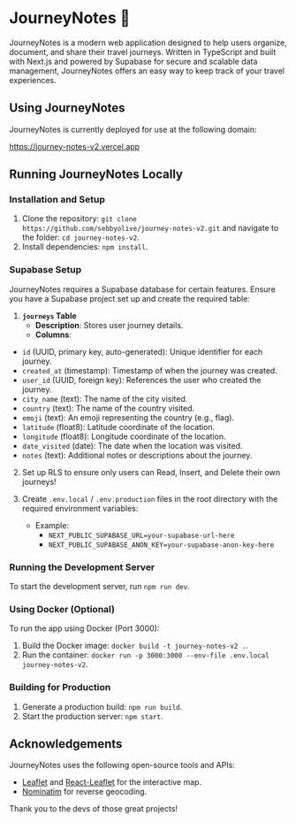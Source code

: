 # JourneyNotes 🌴

JourneyNotes is a modern web application designed to help users organize, document, and share their travel journeys. Written in TypeScript and built with Next.js and powered by Supabase for secure and scalable data management, JourneyNotes offers an easy way to keep track of your travel experiences.


## Using JourneyNotes

JourneyNotes is currently deployed for use at the following domain:

https://journey-notes-v2.vercel.app


## Running JourneyNotes Locally

### Installation and Setup

1. Clone the repository: `git clone https://github.com/sebbyolive/journey-notes-v2.git` and navigate to the folder: `cd journey-notes-v2`.
2. Install dependencies: `npm install`.


### Supabase Setup

JourneyNotes requires a Supabase database for certain features. Ensure you have a Supabase project set up and create the required table:

1. **`journeys` Table**
   - **Description**: Stores user journey details.
   - **Columns**:
  - `id` (UUID, primary key, auto-generated): Unique identifier for each journey.
  - `created_at` (timestamp): Timestamp of when the journey was created.
  - `user_id` (UUID, foreign key): References the user who created the journey.
  - `city_name` (text): The name of the city visited.
  - `country` (text): The name of the country visited.
  - `emoji` (text): An emoji representing the country (e.g., flag).
  - `latitude` (float8): Latitude coordinate of the location.
  - `longitude` (float8): Longitude coordinate of the location.
  - `date_visited` (date): The date when the location was visited.
  - `notes` (text): Additional notes or descriptions about the journey.
    
2. Set up RLS to ensure only users can Read, Insert, and Delete their own journeys!
   
3. Create `.env.local` / `.env.production` files in the root directory with the required environment variables:
   - Example:
     - `NEXT_PUBLIC_SUPABASE_URL=your-supabase-url-here`
     - `NEXT_PUBLIC_SUPABASE_ANON_KEY=your-supabase-anon-key-here`


### Running the Development Server

To start the development server, run `npm run dev`.


### Using Docker (Optional)

To run the app using Docker (Port 3000):

1. Build the Docker image: `docker build -t journey-notes-v2 .`.
2. Run the container: `docker run -p 3000:3000 --env-file .env.local journey-notes-v2`.


### Building for Production

1. Generate a production build: `npm run build`.
2. Start the production server: `npm start`.


## Acknowledgements

JourneyNotes uses the following open-source tools and APIs:

- [Leaflet](https://leafletjs.com/) and [React-Leaflet](https://react-leaflet.js.org/) for the interactive map.
- [Nominatim](https://nominatim.org/) for reverse geocoding.

Thank you to the devs of those great projects!
